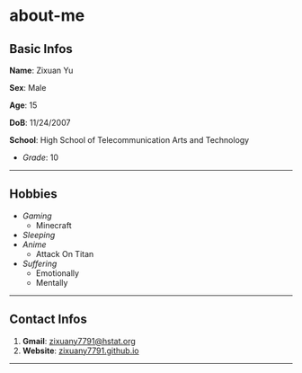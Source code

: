 # about-me

## Basic Infos

**Name**: Zixuan Yu

**Sex**: Male

**Age**: 15

**DoB**: 11/24/2007

**School**: High School of Telecommunication Arts and Technology
* _Grade_: 10

---


## Hobbies

* _Gaming_
  * Minecraft
* _Sleeping_
* _Anime_
  * Attack On Titan
* _Suffering_
  * Emotionally
  * Mentally

---

## Contact Infos
1. **Gmail**: zixuany7791@hstat.org
2. **Website**: [zixuany7791.github.io](zixuany7791.github.io)

---



